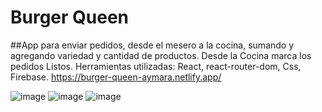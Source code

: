# Burger Queen

##App para enviar pedidos, desde el mesero a la cocina, sumando y agregando
variedad y cantidad de productos. Desde la Cocina marca los pedidos Listos.
Herramientas utilizadas: React, react-router-dom, Css, Firebase.
https://burger-queen-aymara.netlify.app/

![image](https://user-images.githubusercontent.com/94982405/205152761-07171c96-8f19-47e7-b6f6-ae4b04ebb474.png)
![image](https://user-images.githubusercontent.com/94982405/205153001-f3ff7081-5339-42bd-bbef-124bd8351337.png)
![image](https://user-images.githubusercontent.com/94982405/205153083-d99941f5-8ab6-430c-9f6a-d4c34e06e946.png)
